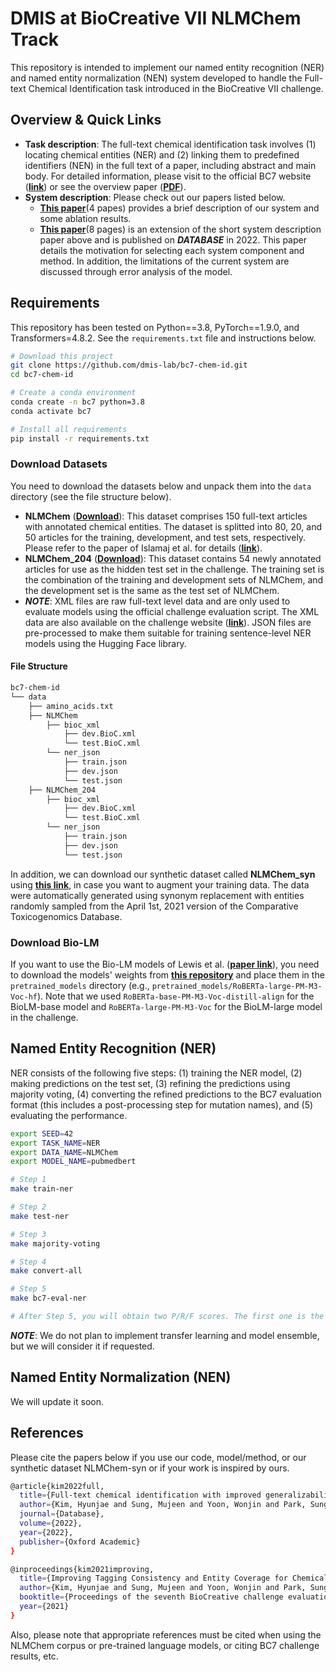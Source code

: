 # DMIS at BioCreative VII NLMChem Track

This repository is intended to implement our named entity recognition (NER) and named entity normalization (NEN) system developed to handle the Full-text Chemical Identification task introduced in the BioCreative VII challenge.

## Overview & Quick Links

* **Task description**: The full-text chemical identification task involves (1) locating chemical entities (NER) and (2) linking them to predefined identifiers (NEN) in the full text of a paper, including abstract and main body. For detailed information, please visit to the official BC7 website (**[link](https://biocreative.bioinformatics.udel.edu/tasks/biocreative-vii/track-2/)**) or see the overview paper (**[PDF](https://biocreative.bioinformatics.udel.edu/media/store/files/2021/TRACK2_pos_01_BC7_submission_223.pdf)**).
* **System description**: Please check out our papers listed below.
  * **[This paper](https://arxiv.org/abs/2111.10584)**(4 papes) provides a brief description of our system and some ablation results.
  * **[This paper](https://academic.oup.com/database/article/doi/10.1093/database/baac074/6726385)**(8 pages) is an extension of the short system description paper above and is published on ***DATABASE*** in 2022. This paper details the motivation for selecting each system component and method. In addition, the limitations of the current system are discussed through error analysis of the model.

## Requirements
This repository has been tested on Python==3.8, PyTorch==1.9.0, and Transformers=4.8.2. See the `requirements.txt` file and instructions below.

```bash
# Download this project
git clone https://github.com/dmis-lab/bc7-chem-id.git
cd bc7-chem-id

# Create a conda environment
conda create -n bc7 python=3.8
conda activate bc7

# Install all requirements
pip install -r requirements.txt
```

### Download Datasets

You need to download the datasets below and unpack them into the `data` directory (see the file structure below).

* **NLMChem** (**[Download]()**): This dataset comprises 150 full-text articles with annotated chemical entities. The dataset is splitted into 80, 20, and 50 articles for the training, development, and test sets, respectively. Please refer to the paper of Islamaj et al. for details (**[link](https://www.nature.com/articles/s41597-021-00875-1)**). 
* **NLMChem_204** (**[Download]()**): This dataset contains 54 newly annotated articles for use as the hidden test set in the challenge. The training set is the combination of the training and development sets of NLMChem, and the development set is the same as the test set of NLMChem.
* ***NOTE***: XML files are raw full-text level data and are only used to evaluate models using the official challenge evaluation script. The XML data are also available on the challenge website (**[link](https://biocreative.bioinformatics.udel.edu/tasks/biocreative-vii/track-2/)**). JSON files are pre-processed to make them suitable for training sentence-level NER models using the Hugging Face library.

#### File Structure

```bash
bc7-chem-id
└── data
    ├── amino_acids.txt
    ├── NLMChem
        ├── bioc_xml
            ├── dev.BioC.xml
            └── test.BioC.xml
        └── ner_json
            ├── train.json
            ├── dev.json
            └── test.json
    ├── NLMChem_204
        ├── bioc_xml
            ├── dev.BioC.xml
            └── test.BioC.xml
        └── ner_json
            ├── train.json
            ├── dev.json
            └── test.json
```

In addition, we can download our synthetic dataset called **NLMChem_syn** using **[this link](asdf)**, in case you want to augment your training data. The data were automatically generated using synonym replacement with entities randomly sampled from the April 1st, 2021 version of the Comparative Toxicogenomics Database.

### Download Bio-LM
If you want to use the Bio-LM models of Lewis et al. (**[paper link](https://aclanthology.org/2020.clinicalnlp-1.17/)**), you need to download the models' weights from **[this repository](https://github.com/facebookresearch/bio-lm)** and place them in the `pretrained_models` directory (e.g., `pretrained_models/RoBERTa-large-PM-M3-Voc-hf`). Note that we used `RoBERTa-base-PM-M3-Voc-distill-align` for the BioLM-base model and `RoBERTa-large-PM-M3-Voc` for the BioLM-large model in the challenge.

## Named Entity Recognition (NER)
NER consists of the following five steps: (1) training the NER model, (2) making predictions on the test set, (3) refining the predictions using majority voting, (4) converting the refined predictions to the BC7 evaluation format (this includes a post-processing step for mutation names), and (5) evaluating the performance.

```bash
export SEED=42
export TASK_NAME=NER
export DATA_NAME=NLMChem
export MODEL_NAME=pubmedbert

# Step 1
make train-ner

# Step 2
make test-ner

# Step 3
make majority-voting

# Step 4
make convert-all

# Step 5
make bc7-eval-ner

# After Step 5, you will obtain two P/R/F scores. The first one is the performance of the model without majority voting and the second one is the performance of the model with majority voting.
```
***NOTE***: We do not plan to implement transfer learning and model ensemble, but we will consider it if requested.

## Named Entity Normalization (NEN)
We will update it soon.

## References

Please cite the papers below if you use our code, model/method, or our synthetic dataset NLMChem-syn or if your work is inspired by ours.

```bash
@article{kim2022full,
  title={Full-text chemical identification with improved generalizability and tagging consistency},
  author={Kim, Hyunjae and Sung, Mujeen and Yoon, Wonjin and Park, Sungjoon and Kang, Jaewoo},
  journal={Database},
  volume={2022},
  year={2022},
  publisher={Oxford Academic}
}
```

```bash
@inproceedings{kim2021improving,
  title={Improving Tagging Consistency and Entity Coverage for Chemical Identification in Full-text Articles},
  author={Kim, Hyunjae and Sung, Mujeen and Yoon, Wonjin and Park, Sungjoon and Kang, Jaewoo},
  booktitle={Proceedings of the seventh BioCreative challenge evaluation workshop},
  year={2021}
}
```

Also, please note that appropriate references must be cited when using the NLMChem corpus or pre-trained language models, or citing BC7 challenge results, etc.
